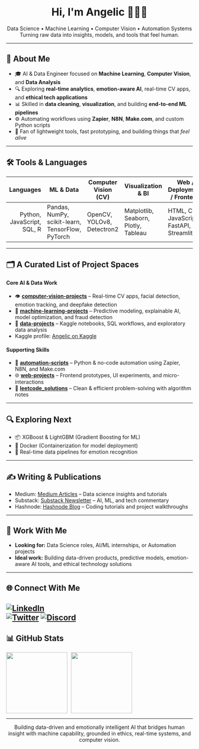 <h1 align="center">Hi, I'm Angelic 👩🏾‍💻</h1>
<p align="center">
    Data Science • Machine Learning • Computer Vision • Automation Systems<br>
  Turning raw data into insights, models, and tools that feel human.
</p>

---

## 🧠 About Me

- 🎓 AI & Data Engineer focused on **Machine Learning**, **Computer Vision**, and **Data Analysis**
- 🔍 Exploring **real-time analytics**, **emotion-aware AI**, real-time CV apps, and **ethical tech applications**
- 📊 Skilled in **data cleaning**, **visualization**, and building **end-to-end ML pipelines**
- ⚙️ Automating workflows using **Zapier**, **N8N**, **Make.com**, and custom Python scripts
- 🧰 Fan of lightweight tools, fast prototyping, and building things that *feel alive*
---

## 🛠️ Tools & Languages

| Languages                      | ML & Data                                  | Computer Vision (CV)    | Visualization & BI                | Web / Deployment / Frontend          | Automation & Orchestration     | Productivity & Other Tools                       |
|-------------------------------:|-------------------------------------------|-------------------------|-----------------------------------|--------------------------------------|-------------------------------|--------------------------------------------------|
| Python, JavaScript, SQL, R     | Pandas, NumPy, scikit-learn, TensorFlow, PyTorch | OpenCV, YOLOv8, Detectron2 | Matplotlib, Seaborn, Plotly, Tableau | HTML, CSS, JavaScript, FastAPI, Streamlit | N8N, Zapier, Make.com         | Git, Hugging Face, API, Excel, Notion, MS Word |


---

## 🗂️ A Curated List of Project Spaces

#### Core AI & Data Work
- 👁️ [**computer-vision-projects**](https://github.com/visionbyangelic/computer-vision-projects) – Real-time CV apps, facial detection, emotion tracking, and deepfake detection  
- 🤖 [**machine-learning-projects**](https://github.com/visionbyangelic/machine-learning-projects) – Predictive modeling, explainable AI, model optimization, and fraud detection  
- 🧮 [**data-projects**](https://github.com/visionbyangelic/data-projects) – Kaggle notebooks, SQL workflows, and exploratory data analysis  
- Kaggle profile: [Angelic on Kaggle](https://www.kaggle.com/nerdyalgorithm)
    
#### Supporting Skills
- 🔁 [**automation-scripts**](https://github.com/visionbyangelic/automation-scripts) – Python & no-code automation using Zapier, N8N, and Make.com  
- 🌐 [**web-projects**](https://github.com/visionbyangelic/web-projects) – Frontend prototypes, UI experiments, and micro-interactions  
- 🧠 [**leetcode_solutions**](https://github.com/visionbyangelic/leetcode_solutions) – Clean & efficient problem-solving with algorithm notes  

---

## 🔍 Exploring Next
- 📦 XGBoost & LightGBM (Gradient Boosting for ML)
- 🐳 Docker (Containerization for model deployment)
- 🔄 Real-time data pipelines for emotion recognition

---
## ✍️ Writing & Publications

- Medium: [Medium Articles](https://medium.com/@visionbyangelic) – Data science insights and tutorials  
- Substack: [Substack Newsletter](https://open.substack.com/pub/nerdyalgorithm) – AI, ML, and tech commentary  
- Hashnode: [Hashnode Blog](https://hashnode.com/@ZQQ) – Coding tutorials and project walkthroughs

---
## 💼 Work With Me

- **Looking for:** Data Science roles, AI/ML internships, or Automation projects  
- **Ideal work:** Building data-driven products, predictive models, emotion-aware AI tools, and ethical technology solutions
---


## 🌐 Connect With Me

[![LinkedIn](https://img.shields.io/badge/LinkedIn-AngelicCharles-blue?style=flat-square&logo=linkedin)](https://www.linkedin.com/in/angeliccharles/)  
[![Twitter](https://img.shields.io/badge/Twitter-@visionbyangelic-1DA1F2?style=flat-square&logo=twitter)](https://twitter.com/visionbyangelic)
[![Discord](https://img.shields.io/badge/Discord-@nerdyalgorithm-blue?style=flat-square&logo=discord)](https://www.discord.com/nerdyalgorithm/)  
---



## 📊 GitHub Stats

<div style="display: flex; gap: 10px; flex-wrap: wrap;">

<img height="165" src="https://github-readme-stats.vercel.app/api?username=visionbyangelic&show_icons=true&theme=gotham&count_private=true&cache_seconds=3600" />

<img height="165" src="https://github-readme-stats.vercel.app/api/top-langs/?username=visionbyangelic&layout=compact&theme=radical&cache_seconds=3600" />

</div>

---


<p align="center">
Building data-driven and emotionally intelligent AI that bridges human insight with machine capability, grounded in ethics, real-time systems, and computer vision.
</p>
